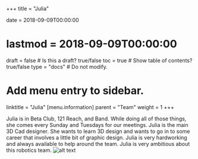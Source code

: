 +++
title = "Julia"

date = 2018-09-09T00:00:00
# lastmod = 2018-09-09T00:00:00

draft = false  # Is this a draft? true/false
toc = true  # Show table of contents? true/false
type = "docs"  # Do not modify.

# Add menu entry to sidebar.
linktitle = "Julia"
[menu.information]
  parent = "Team"
  weight = 1
+++

Julia is in Beta Club, 121 Reach, and Band. While doing
all of those things, she comes every Sunday and Tuesdays
for our meetings. Julia is the main 3D Cad designer. She
wants to learn 3D design and wants to go in to some career
that involves a little bit of graphic design. Julia is very
hardworking and always available to help around the team.
Julia is very ambitious about this robotics team.
![alt text](/img/people/julia.jpg "Julia")
